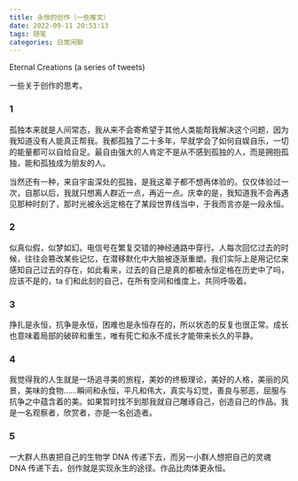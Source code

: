 ```yaml
---
title: 永恒的创作（一些推文）
date: 2022-09-11 20:53:13
tags: 随笔
categories: 日常闲聊
---
```


Eternal Creations (a series of tweets)

一些关于创作的思考。

<!--more-->

### 1

孤独本来就是人间常态，我从来不会寄希望于其他人类能帮我解决这个问题，因为我知道没有人能真正帮我。我都孤独了二十多年，早就学会了如何自娱自乐，一切的能量都可以自给自足。最自由强大的人肯定不是从不感到孤独的人，而是拥抱孤独，能和孤独成为朋友的人。

当然还有一种，来自宇宙深处的孤独，是我这辈子都不想再体验的。仅仅体验过一次，自那以后，我就只想离人群近一点，再近一点。庆幸的是，我知道我不会再遇见那种时刻了，那时光被永远定格在了某段世界线当中，于我而言亦是一段永恒。


### 2

似真似假，似梦如幻。电信号在繁复交错的神经通路中穿行。人每次回忆过去的时候，往往会篡改某些记忆，在潜移默化中大脑被逐渐重塑。我们实际上是用记忆来感知自己过去的存在，如此看来，过去的自己是真的都被永恒定格在历史中了吗，应该不是的，ta 们和此刻的自己，在所有空间和维度上，共同呼吸着。


### 3

挣扎是永恒，抗争是永恒，困难也是永恒存在的，所以状态的反复也很正常。成长也意味着局部的破碎和重生，唯有死亡和永不成长才能带来长久的平静。


### 4

我觉得我的人生就是一场追寻美的旅程，美妙的终极理论，美好的人格，美丽的风景，美味的食物……瞬间和永恒，平凡和伟大，真实与幻觉，善良与邪恶，屈服与抗争之中蕴含着的美。如果暂时找不到那我就自己雕琢自己，创造自己的作品。我是一名观察者，欣赏者，亦是一名创造者。


### 5

一大群人热衷把自己的生物学 DNA 传递下去，而另一小群人想把自己的灵魂 DNA 传递下去，创作就是实现永生的途径。作品比肉体更永恒。
